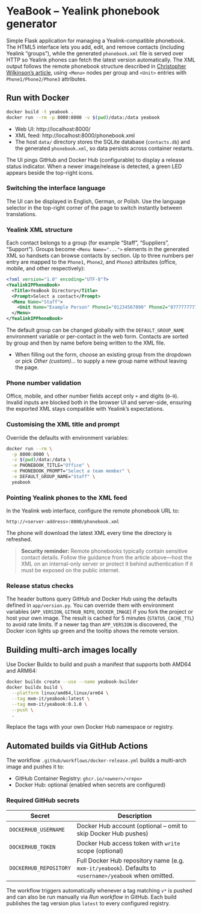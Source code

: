 # YeaBook – Yealink phonebook generator

Simple Flask application for managing a Yealink-compatible phonebook. The HTML5 interface lets you add, edit, and remove contacts (including Yealink “groups”), while the generated `phonebook.xml` file is served over HTTP so Yealink phones can fetch the latest version automatically. The XML output follows the remote phonebook structure described in [Christopher Wilkinson’s article](https://christopherwilkinson.co.uk/2025/yealink-telephone-xml-remote-phonebook-hosting/), using `<Menu>` nodes per group and `<Unit>` entries with `Phone1/Phone2/Phone3` attributes.

## Run with Docker

```bash
docker build -t yeabook .
docker run --rm -p 8000:8000 -v $(pwd)/data:/data yeabook
```

- Web UI: http://localhost:8000/
- XML feed: http://localhost:8000/phonebook.xml
- The host `data/` directory stores the SQLite database (`contacts.db`) and the generated `phonebook.xml`, so data persists across container restarts.

The UI pings GitHub and Docker Hub (configurable) to display a release status indicator. When a newer image/release is detected, a green LED appears beside the top-right icons.

### Switching the interface language

The UI can be displayed in English, German, or Polish. Use the language selector in the top-right corner of the page to switch instantly between translations.

### Yealink XML structure

Each contact belongs to a group (for example “Staff”, “Suppliers”, “Support”). Groups become `<Menu Name="...">` elements in the generated XML so handsets can browse contacts by section. Up to three numbers per entry are mapped to the `Phone1`, `Phone2`, and `Phone3` attributes (office, mobile, and other respectively):

```xml
<?xml version="1.0" encoding="UTF-8"?>
<YealinkIPPhoneBook>
  <Title>YeaBook Directory</Title>
  <Prompt>Select a contact</Prompt>
  <Menu Name="Staff">
    <Unit Name="Example Person" Phone1="01234567890" Phone2="07777777777" Phone3="" default_photo="Resource:"/>
  </Menu>
</YealinkIPPhoneBook>
```

The default group can be changed globally with the `DEFAULT_GROUP_NAME` environment variable or per-contact in the web form. Contacts are sorted by group and then by name before being written to the XML file.

- When filling out the form, choose an existing group from the dropdown or pick *Other (custom)…* to supply a new group name without leaving the page.

### Phone number validation

Office, mobile, and other number fields accept only `+` and digits (`0–9`). Invalid inputs are blocked both in the browser UI and server-side, ensuring the exported XML stays compatible with Yealink’s expectations.

### Customising the XML title and prompt

Override the defaults with environment variables:

```bash
docker run --rm \
  -p 8000:8000 \
  -v $(pwd)/data:/data \
  -e PHONEBOOK_TITLE="Office" \
  -e PHONEBOOK_PROMPT="Select a team member" \
  -e DEFAULT_GROUP_NAME="Staff" \
  yeabook
```

### Pointing Yealink phones to the XML feed

In the Yealink web interface, configure the remote phonebook URL to:

```
http://<server-address>:8000/phonebook.xml
```

The phone will download the latest XML every time the directory is refreshed.

> **Security reminder:** Remote phonebooks typically contain sensitive contact details. Follow the guidance from the article above—host the XML on an internal-only server or protect it behind authentication if it must be exposed on the public internet.

### Release status checks

The header buttons query GitHub and Docker Hub using the defaults defined in `app/version.py`. You can override them with environment variables (`APP_VERSION`, `GITHUB_REPO`, `DOCKER_IMAGE`) if you fork the project or host your own image. The result is cached for 5 minutes (`STATUS_CACHE_TTL`) to avoid rate limits. If a newer tag than `APP_VERSION` is discovered, the Docker icon lights up green and the tooltip shows the remote version.

## Building multi-arch images locally

Use Docker Buildx to build and push a manifest that supports both AMD64 and ARM64:

```bash
docker buildx create --use --name yeabook-builder
docker buildx build \
  --platform linux/amd64,linux/arm64 \
  --tag mxm-it/yeabook:latest \
  --tag mxm-it/yeabook:0.1.0 \
  --push \
  .
```

Replace the tags with your own Docker Hub namespace or registry.

## Automated builds via GitHub Actions

The workflow `.github/workflows/docker-release.yml` builds a multi-arch image and pushes it to:

- GitHub Container Registry: `ghcr.io/<owner>/<repo>`
- Docker Hub: optional (enabled when secrets are configured)

### Required GitHub secrets

| Secret | Description |
| ------ | ----------- |
| `DOCKERHUB_USERNAME` | Docker Hub account (optional – omit to skip Docker Hub pushes) |
| `DOCKERHUB_TOKEN` | Docker Hub access token with `write` scope (optional) |
| `DOCKERHUB_REPOSITORY` | Full Docker Hub repository name (e.g. `mxm-it/yeabook`). Defaults to `<username>/yeabook` when omitted. |

The workflow triggers automatically whenever a tag matching `v*` is pushed and can also be run manually via *Run workflow* in GitHub. Each build publishes the tag version plus `latest` to every configured registry.
